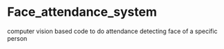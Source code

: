 # Face_attendance_system
computer vision based code to do attendance detecting face of a specific person

